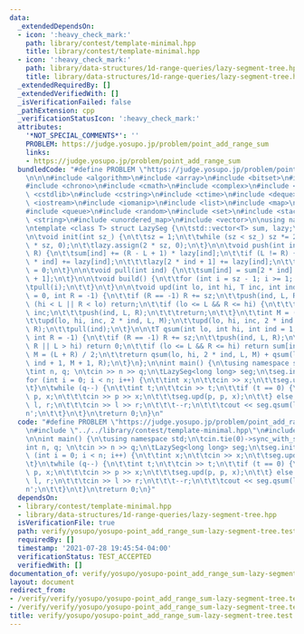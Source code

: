 ```yaml
---
data:
  _extendedDependsOn:
  - icon: ':heavy_check_mark:'
    path: library/contest/template-minimal.hpp
    title: library/contest/template-minimal.hpp
  - icon: ':heavy_check_mark:'
    path: library/data-structures/1d-range-queries/lazy-segment-tree.hpp
    title: library/data-structures/1d-range-queries/lazy-segment-tree.hpp
  _extendedRequiredBy: []
  _extendedVerifiedWith: []
  _isVerificationFailed: false
  _pathExtension: cpp
  _verificationStatusIcon: ':heavy_check_mark:'
  attributes:
    '*NOT_SPECIAL_COMMENTS*': ''
    PROBLEM: https://judge.yosupo.jp/problem/point_add_range_sum
    links:
    - https://judge.yosupo.jp/problem/point_add_range_sum
  bundledCode: "#define PROBLEM \"https://judge.yosupo.jp/problem/point_add_range_sum\"\
    \n\n\n#include <algorithm>\n#include <array>\n#include <bitset>\n#include <cassert>\n\
    #include <chrono>\n#include <cmath>\n#include <complex>\n#include <cstdio>\n#include\
    \ <cstdlib>\n#include <cstring>\n#include <ctime>\n#include <deque>\n#include\
    \ <iostream>\n#include <iomanip>\n#include <list>\n#include <map>\n#include <numeric>\n\
    #include <queue>\n#include <random>\n#include <set>\n#include <stack>\n#include\
    \ <string>\n#include <unordered_map>\n#include <vector>\n\nusing namespace std;\n\
    \ntemplate <class T> struct LazySeg {\n\tstd::vector<T> sum, lazy;\n\tint sz;\n\
    \n\tvoid init(int sz_) {\n\t\tsz = 1;\n\t\twhile (sz < sz_) sz *= 2;\n\t\tsum.assign(2\
    \ * sz, 0);\n\t\tlazy.assign(2 * sz, 0);\n\t}\n\n\tvoid push(int ind, int L, int\
    \ R) {\n\t\tsum[ind] += (R - L + 1) * lazy[ind];\n\t\tif (L != R) {\n\t\t\tlazy[2\
    \ * ind] += lazy[ind];\n\t\t\tlazy[2 * ind + 1] += lazy[ind];\n\t\t}\n\t\tlazy[ind]\
    \ = 0;\n\t}\n\n\tvoid pull(int ind) {\n\t\tsum[ind] = sum[2 * ind] + sum[2 * ind\
    \ + 1];\n\t}\n\n\tvoid build() {\n\t\tfor (int i = sz - 1; i >= 1; i--) {\n\t\t\
    \tpull(i);\n\t\t}\n\t}\n\n\tvoid upd(int lo, int hi, T inc, int ind = 1, int L\
    \ = 0, int R = -1) {\n\t\tif (R == -1) R += sz;\n\t\tpush(ind, L, R);\n\t\tif\
    \ (hi < L || R < lo) return;\n\t\tif (lo <= L && R <= hi) {\n\t\t\tlazy[ind] =\
    \ inc;\n\t\t\tpush(ind, L, R);\n\t\t\treturn;\n\t\t}\n\t\tint M = (L + R) / 2;\n\
    \t\tupd(lo, hi, inc, 2 * ind, L, M);\n\t\tupd(lo, hi, inc, 2 * ind + 1, M + 1,\
    \ R);\n\t\tpull(ind);\n\t}\n\n\tT qsum(int lo, int hi, int ind = 1, int L = 0,\
    \ int R = -1) {\n\t\tif (R == -1) R += sz;\n\t\tpush(ind, L, R);\n\t\tif (lo >\
    \ R || L > hi) return 0;\n\t\tif (lo <= L && R <= hi) return sum[ind];\n\t\tint\
    \ M = (L + R) / 2;\n\t\treturn qsum(lo, hi, 2 * ind, L, M) + qsum(lo, hi, 2 *\
    \ ind + 1, M + 1, R);\n\t}\n};\n\nint main() {\n\tusing namespace std;\n\tcin.tie(0)->sync_with_stdio(0);\n\
    \tint n, q; \n\tcin >> n >> q;\n\tLazySeg<long long> seg;\n\tseg.init(n);\n\t\
    for (int i = 0; i < n; i++) {\n\t\tint x;\n\t\tcin >> x;\n\t\tseg.upd(i, i, x);\n\
    \t}\n\twhile (q--) {\n\t\tint t;\n\t\tcin >> t;\n\t\tif (t == 0) {\n\t\t\tint\
    \ p, x;\n\t\t\tcin >> p >> x;\n\t\t\tseg.upd(p, p, x);\n\t\t} else {\n\t\t\tint\
    \ l, r;\n\t\t\tcin >> l >> r;\n\t\t\t--r;\n\t\t\tcout << seg.qsum(l, r) << '\\\
    n';\n\t\t}\n\t}\n\treturn 0;\n}\n"
  code: "#define PROBLEM \"https://judge.yosupo.jp/problem/point_add_range_sum\"\n\
    \n#include \"../../library/contest/template-minimal.hpp\"\n#include \"../../library/data-structures/1d-range-queries/lazy-segment-tree.hpp\"\
    \n\nint main() {\n\tusing namespace std;\n\tcin.tie(0)->sync_with_stdio(0);\n\t\
    int n, q; \n\tcin >> n >> q;\n\tLazySeg<long long> seg;\n\tseg.init(n);\n\tfor\
    \ (int i = 0; i < n; i++) {\n\t\tint x;\n\t\tcin >> x;\n\t\tseg.upd(i, i, x);\n\
    \t}\n\twhile (q--) {\n\t\tint t;\n\t\tcin >> t;\n\t\tif (t == 0) {\n\t\t\tint\
    \ p, x;\n\t\t\tcin >> p >> x;\n\t\t\tseg.upd(p, p, x);\n\t\t} else {\n\t\t\tint\
    \ l, r;\n\t\t\tcin >> l >> r;\n\t\t\t--r;\n\t\t\tcout << seg.qsum(l, r) << '\\\
    n';\n\t\t}\n\t}\n\treturn 0;\n}"
  dependsOn:
  - library/contest/template-minimal.hpp
  - library/data-structures/1d-range-queries/lazy-segment-tree.hpp
  isVerificationFile: true
  path: verify/yosupo/yosupo-point_add_range_sum-lazy-segment-tree.test.cpp
  requiredBy: []
  timestamp: '2021-07-28 19:45:54-04:00'
  verificationStatus: TEST_ACCEPTED
  verifiedWith: []
documentation_of: verify/yosupo/yosupo-point_add_range_sum-lazy-segment-tree.test.cpp
layout: document
redirect_from:
- /verify/verify/yosupo/yosupo-point_add_range_sum-lazy-segment-tree.test.cpp
- /verify/verify/yosupo/yosupo-point_add_range_sum-lazy-segment-tree.test.cpp.html
title: verify/yosupo/yosupo-point_add_range_sum-lazy-segment-tree.test.cpp
---
```

